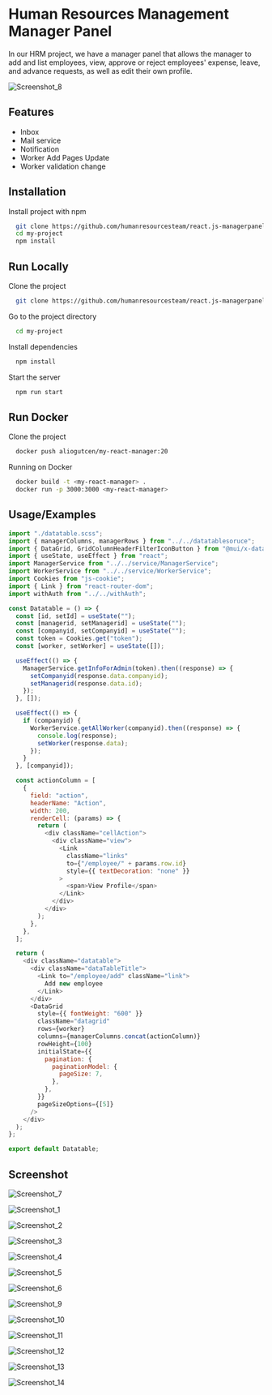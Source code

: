 # Human Resources Management Manager Panel

In our HRM project, we have a manager panel that allows the manager to add and list employees, view, approve or reject employees' expense, leave, and advance requests, as well as edit their own profile.

![Screenshot_8](https://github.com/humanresourcesteam/react.js-managerpanel/assets/85200452/ff6cdf7c-852e-4e3b-a463-c8c40ffc1dba)

## Features

- Inbox
- Mail service
- Notification
- Worker Add Pages Update
- Worker validation change

## Installation

Install project with npm

```bash
  git clone https://github.com/humanresourcesteam/react.js-managerpanel.git
  cd my-project
  npm install
```

## Run Locally

Clone the project

```bash
  git clone https://github.com/humanresourcesteam/react.js-managerpanel.git
```

Go to the project directory

```bash
  cd my-project
```

Install dependencies

```bash
  npm install
```

Start the server

```bash
  npm run start
```

## Run Docker

Clone the project

```bash
  docker push aliogutcen/my-react-manager:20
```

Running on Docker

```bash
  docker build -t <my-react-manager> .
  docker run -p 3000:3000 <my-react-manager>
```

## Usage/Examples

```javascript
import "./datatable.scss";
import { managerColumns, managerRows } from "../../datatablesoruce";
import { DataGrid, GridColumnHeaderFilterIconButton } from "@mui/x-data-grid";
import { useState, useEffect } from "react";
import ManagerService from "../../service/ManagerService";
import WorkerService from "../../service/WorkerService";
import Cookies from "js-cookie";
import { Link } from "react-router-dom";
import withAuth from "../../withAuth";

const Datatable = () => {
  const [id, setId] = useState("");
  const [managerid, setManagerid] = useState("");
  const [companyid, setCompanyid] = useState("");
  const token = Cookies.get("token");
  const [worker, setWorker] = useState([]);

  useEffect(() => {
    ManagerService.getInfoForAdmin(token).then((response) => {
      setCompanyid(response.data.companyid);
      setManagerid(response.data.id);
    });
  }, []);

  useEffect(() => {
    if (companyid) {
      WorkerService.getAllWorker(companyid).then((response) => {
        console.log(response);
        setWorker(response.data);
      });
    }
  }, [companyid]);

  const actionColumn = [
    {
      field: "action",
      headerName: "Action",
      width: 200,
      renderCell: (params) => {
        return (
          <div className="cellAction">
            <div className="view">
              <Link
                className="links"
                to={"/employee/" + params.row.id}
                style={{ textDecoration: "none" }}
              >
                <span>View Profile</span>
              </Link>
            </div>
          </div>
        );
      },
    },
  ];

  return (
    <div className="datatable">
      <div className="dataTableTitle">
        <Link to="/employee/add" className="link">
          Add new employee
        </Link>
      </div>
      <DataGrid
        style={{ fontWeight: "600" }}
        className="datagrid"
        rows={worker}
        columns={managerColumns.concat(actionColumn)}
        rowHeight={100}
        initialState={{
          pagination: {
            paginationModel: {
              pageSize: 7,
            },
          },
        }}
        pageSizeOptions={[5]}
      />
    </div>
  );
};

export default Datatable;
```

## Screenshot

![Screenshot_7](https://github.com/humanresourcesteam/react.js-managerpanel/assets/85200452/4132bbb3-7067-4453-9a5b-06319b9b0809)

![Screenshot_1](https://github.com/humanresourcesteam/react.js-managerpanel/assets/85200452/6cac9ad2-67ab-45dc-9d5d-4d6bb596fe74)

![Screenshot_2](https://github.com/humanresourcesteam/react.js-managerpanel/assets/85200452/d2e89cc2-c81b-44c7-9c36-01b44d07e8eb)

![Screenshot_3](https://github.com/humanresourcesteam/react.js-managerpanel/assets/85200452/8e94e9ad-584b-4137-804f-11079b28c265)

![Screenshot_4](https://github.com/humanresourcesteam/react.js-managerpanel/assets/85200452/c62fa4fd-992b-40b2-9a69-eb020fac5a0f)

![Screenshot_5](https://github.com/humanresourcesteam/react.js-managerpanel/assets/85200452/1c0fcd9f-8d86-475e-b713-874ca2f72543)

![Screenshot_6](https://github.com/humanresourcesteam/react.js-managerpanel/assets/85200452/d337c2c7-3613-4ab1-bde3-e1ebb200652b)

![Screenshot_9](https://github.com/humanresourcesteam/react.js-managerpanel/assets/85200452/f718c49a-7b13-4ce7-952c-f9b8341b10de)

![Screenshot_10](https://github.com/humanresourcesteam/react.js-managerpanel/assets/85200452/dcac02ef-4153-4a95-8546-4f7cff09af49)

![Screenshot_11](https://github.com/humanresourcesteam/react.js-managerpanel/assets/85200452/61c5e73e-8b21-4449-a53b-fa1a34391c4b)

![Screenshot_12](https://github.com/humanresourcesteam/react.js-managerpanel/assets/85200452/58422541-194d-4f29-982e-7026c91b7259)

![Screenshot_13](https://github.com/humanresourcesteam/react.js-managerpanel/assets/85200452/96de8fd0-3163-4754-98e4-4d6f7861e39b)

![Screenshot_14](https://github.com/humanresourcesteam/react.js-managerpanel/assets/85200452/9b6feb2d-7770-4a78-b690-78bbb1bc40cb)
